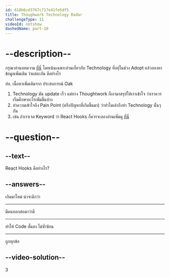 ```yaml
---
id: 618b6cd3767c717e41fe5df5
title: Thoughwork Technology Radar
challengeType: 11
videoId: notshow
dashedName: part-10
---
```


# --description--

กรุณาอ่านบทความ [ที่นี่](https://www.thoughtworks.com/content/dam/thoughtworks/documents/radar/2021/10/tr_technology_radar_vol_25_en.pdf) โดยเน้นเฉพาะอ่านเกี่ยวกับ Technology ที่อยุ่ในช่วง Adopt แล้วลองหาข้อมูลเพิ่มเติม ว่าแต่ละอัน ดีอย่างไร

ปล. เนื้อหาเพิ่มเติมจาก ประสบการณ์ Oak

1) Technology มัน update เร็ว แต่ทาง Thoughtwork ก็เอามาสรุปให้เราเข้าใจ ว่าเราควรเริ่มศึกษาอะไรเพิ่มขึ้นบ้าง
1) ทำความเข้าใจถึง Pain Point (หรือปัญหาที่เกิดขึ้นมา) ว่าทำไมเค้าถึงทำ Technology นั้นๆ กัน
1) เช่น ถ้าเราเจอ Keyword ว่า React Hooks ก็ควรจะลองอ่านเพิ่มดู [ที่นี่](https://microbenz.in.th/react-hooks-101)

# --question--

## --text--

React Hooks ดีอย่างไร?

## --answers--

เกิดมาใหม่ น่าจะดีกว่า

---

มีคนบอกต่อมาว่าดี

---

ทำให้ Code สั้นลง ไม่ซ้ำซ้อน 

---

ถูกทุกข้อ

## --video-solution--

3
